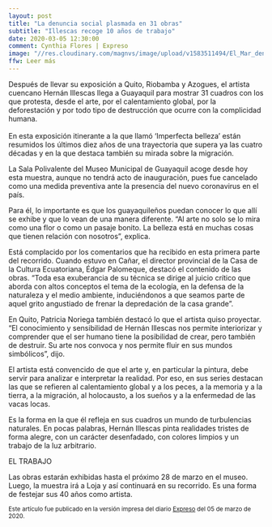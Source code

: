 ```yaml
---
layout: post
title: "La denuncia social plasmada en 31 obras"
subtitle: "Illescas recoge 10 años de trabajo"
date: 2020-03-05 12:30:00
comment: Cynthia Flores | Expreso
image: "//res.cloudinary.com/magnvs/image/upload/v1583511494/El_Mar_dentro_de_tus_ojos_rn5d8a.jpg"
ffw: Leer más
---
```

Después de llevar su exposición a Quito, Riobamba y Azogues, el artista cuencano Hernán Illescas llega a Guayaquil para mostrar 31 cuadros con los que protesta, desde el arte, por el calentamiento global, por la deforestación y por todo tipo de destrucción que ocurre con la complicidad humana.<br /><br />En esta exposición itinerante a la que llamó ‘Imperfecta belleza’ están resumidos los últimos diez años de una trayectoria que supera ya las cuatro décadas y en la que destaca también su mirada sobre la migración.

La Sala Polivalente del Museo Municipal de Guayaquil acoge desde hoy esta muestra, aunque no tendrá acto de inauguración, pues fue cancelado como una medida preventiva ante la presencia del nuevo coronavirus en el país.

Para él, lo importante es que los guayaquileños puedan conocer lo que allí se exhibe y que lo vean de una manera diferente. “Al arte no solo se lo mira como una flor o como un pasaje bonito. La belleza está en muchas cosas que tienen relación con nosotros”, explica.

Está complacido por los comentarios que ha recibido en esta primera parte del recorrido. Cuando estuvo en Cañar, el director provincial de la Casa de la Cultura Ecuatoriana, Édgar Palomeque, destacó el contenido de las obras. “Toda esa exuberancia de su técnica se dirige al juicio crítico que aborda con altos conceptos el tema de la ecología, en la defensa de la naturaleza y el medio ambiente, induciéndonos a que seamos parte de aquel grito angustiado de frenar la depredación de la casa grande”.

En Quito, Patricia Noriega también destacó lo que el artista quiso proyectar. “El conocimiento y sensibilidad de Hernán Illescas nos permite interiorizar y comprender que el ser humano tiene la posibilidad de crear, pero también de destruir. Su arte nos convoca y nos permite fluir en sus mundos simbólicos”, dijo.

El artista está convencido de que el arte y, en particular la pintura, debe servir para analizar e interpretar la realidad. Por eso, en sus series destacan las que se refieren al calentamiento global y a los peces, a la memoria y a la tierra, a la migración, al holocausto, a los sueños y a la enfermedad de las vacas locas.

Es la forma en la que él refleja en sus cuadros un mundo de turbulencias naturales. En pocas palabras, Hernán Illescas pinta realidades tristes de forma alegre, con un carácter desenfadado, con colores limpios y un trabajo de la luz arbitrario.

EL TRABAJO

Las obras estarán exhibidas hasta el próximo 28 de marzo en el museo. Luego, la muestra irá a Loja y así continuará en su recorrido. Es una forma de festejar sus 40 años como artista.

<small>Este artículo fue publicado en la versión impresa del diario [Expreso](//www.expreso.ec) del 05 de marzo de 2020.</small>
